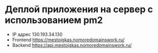 # Деплой приложения на сервер с использованием pm2

* IP адрес 130.193.34.130
* Frontend https://mestoigkas.nomoredomainswork.ru/
* Backend https://api.mestoigkas.nomoredomainswork.ru/
